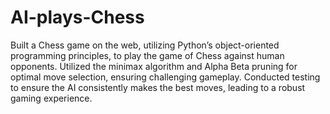 # AI-plays-Chess
Built a Chess game on the web, utilizing Python’s object-oriented programming principles, to play the game of Chess against human opponents.
Utilized the minimax algorithm and Alpha Beta pruning for optimal move selection, ensuring challenging gameplay.
Conducted testing to ensure the AI consistently makes the best moves, leading to a robust gaming experience. 

